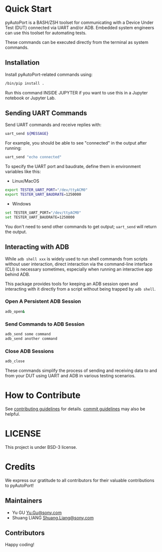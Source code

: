 # Quick Start

pyAutoPort is a BASH/ZSH toolset for communicating with a Device Under Test (DUT) connected via UART and/or ADB. Embedded system engineers can use this toolset for automating tests.

These commands can be executed directly from the terminal as system commands.

## Installation

Install pyAutoPort-related commands using:

```bash
/bin/pip install .
```

Run this command INSIDE JUPYTER if you want to use this in a Jupyter notebook or Jupyter Lab.

## Sending UART Commands

Send UART commands and receive replies with:

```bash
uart_send ${MESSAGE}
```

For example, you should be able to see "connected" in the output after running:

```bash
uart_send "echo connected"
```

To specify the UART port and baudrate, define them in environment variables like this:

- Linux/MacOS

```bash
export TESTER_UART_PORT="/dev/ttyACM0"
export TESTER_UART_BAUDRATE=1250000
```
- Windows

```bash
set TESTER_UART_PORT="/dev/ttyACM0"
set TESTER_UART_BAUDRATE=1250000
```

You don't need to send other commands to get output; `uart_send` will return the output.

## Interacting with ADB

While `adb shell xxx` is widely used to run shell commands from scripts without user interaction, direct interaction via the command-line interface (CLI) is necessary sometimes, especially when running an interactive app behind ADB.

This package provides tools for keeping an ADB session open and interacting with it directly from a script without being trapped by `adb shell`.

### Open A Persistent ADB Session

```bash
adb_open&
```

### Send Commands to ADB Session

```bash
adb_send some command
adb_send another command
```

### Close ADB Sessions

```bash
adb_close
```

These commands simplify the process of sending and receiving data to and from your DUT using UART and ADB in various testing scenarios.

# How to Contribute

See [contributing guidelines](CONTRIBUTING.md) for details. [commit guidelines](COMMIT_GUIDELINES.md) may also be helpful.

# LICENSE

This project is under BSD-3 license.

# Credits

We express our gratitude to all contributors for their valuable contributions to pyAutoPort!

## Maintainers

- Yu GU <Yu.Gu@sony.com>
- Shuang LIANG <Shuang.Liang@sony.com>

## Contributors

Happy coding!
